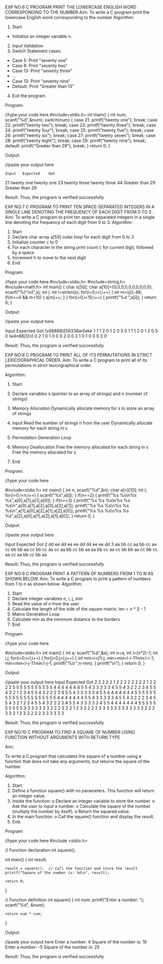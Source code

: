 EXP NO:6 C PROGRAM PRINT THE LOWERCASE ENGLISH WORD CORRESPONDING TO THE NUMBER
Aim:
To write a C program print the lowercase English word corresponding to the number
Algorithm:
1.	Start
- Initialize an integer variable n.
2.	Input Validation
3.	Switch Statement cases.
-	Case 5: Print "seventy one"
-	Case 6: Print "seventy two"
-	Case 13: Print "seventy three"
-	...
-	Case 13: Print "seventy nine"
-	Default: Print "Greater than 13"
4.	Exit the program.
 
Program:

//type your code here
#include<stdio.h>
int main()
{
    int num;
    scanf("%d",&num);
    switch(num)
    {
        case 21:
        printf("twenty one");
        break;
        case 22:
        printf("twenty two");
        break;
        case 23:
        printf("twenty three");
        break;
        case 24:
        printf("twenty four");
        break;
        case 25:
        printf("twenty five");
        break;
        case 26:
        printf("twenty six");
        break;
        case 27:
        printf("twenty seven");
        break;
        case 28:
        printf("twenty eight");
        break;
        case 29:
        printf("twenty nine");
        break;
        default:
        printf("Greater than 29");
        break;
    }
    return 0;
}


Output:


//paste your output here

	Input	Expected	Got	
21
twenty one
twenty one
23
twenty three
twenty three
44
Greater than 29
Greater than 29


Result:
Thus, the program is verified successfully
 
EXP NO:7 C PROGRAM TO PRINT TEN SPACE-SEPARATED INTEGERS     IN A SINGLE  LINE DENOTING THE FREQUENCY OF EACH DIGIT FROM 0 TO 3 .
Aim:
To write a C program to print ten space-separated integers in a single line denoting the frequency of each digit from 0 to 3.
Algorithm:
1.	Start
2.	Declare char array a[50] outer loop for each digit from 0 to 3
3.	Initialize counter c to 0
4.	For each character in the string print count c for current digit, followed by a space
5.	Increment h to move to the next digit
6.	End
 
Program:

//type your code here
#include<stdio.h>
#include<string.h>
#include<math.h>
int main()
{
    char s[50];
    char a[10]={0,0,0,0,0,0,0,0,0,0};
    scanf("%[^\n]",s);
    int i;
    int l=strlen(s);
    for(i=0;i<l;i++)
    {
        int m=s[i]-48;
        if(m>=0 && m<10)
        {
            a[m]++;
        }
    }
    for(i=0;i<10;i++)
    {
        printf("%d ",a[i]);
    }
    return 0;
}



Output:


//paste your output here

Input	Expected	Got	
1v88886l256338ar0ekk
1 1 1 2 0 1 2 0 5 0
1 1 1 2 0 1 2 0 5 0
lw4n88j12n1
0 2 1 0 1 0 0 0 2 0
0 2 1 0 1 0 0 0 2 0





Result:
Thus, the program is verified successfully

EXP NO:8 C PROGRAM TO PRINT ALL OF ITS PERMUTATIONS IN STRICT LEXICOGRAPHICAL ORDER.
Aim:
To write a C program to print all of its permutations in strict lexicographical order.

Algorithm:
1.	Start
2.	Declare variables s (pointer to an array of strings) and n (number of strings)

3.	Memory Allocation
Dynamically allocate memory for s to store an array of strings
4.	Input
Read the number of strings n from the user Dynamically allocate memory for each string in s
5.	Permutation Generation Loop
6.	Memory Deallocation
Free the memory allocated for each string in s Free the memory allocated for s
7.	End
 
Program:

//type your code here

#include<stdio.h>
int main()
{
    int n;
    scanf("%d",&n);
    char a[n][10];
    int i;
    for(i=0;i<n;i++)
    {
        scanf("%s",a[i]);
    }
    if(n==2)
    {
        printf("%s %s\n%s %s",a[0],a[1],a[1],a[0]);
    }
    if(n==3)
    {
        printf("%s %s %s\n%s %s %s\n",a[0],a[1],a[2],a[0],a[2],a[1]);
        printf("%s %s %s\n%s %s %s\n",a[1],a[0],a[2],a[1],a[2],a[0]);
        printf("%s %s %s\n%s %s %s",a[2],a[0],a[1],a[2],a[1],a[0]);
    }
    return 0;
}


Output:


//paste your output here

Input	Expected	Got	
2
dd
ee
dd ee
ee dd
dd ee
ee dd
3
aa
bb
cc
aa bb cc
aa cc bb
bb aa cc
bb cc aa
cc aa bb
cc bb aa
aa bb cc
aa cc bb
bb aa cc
bb cc aa
cc aa bb
cc bb aa





Result:
Thus, the program is verified successfully
 
EXP NO:9 C PROGRAM PRINT A PATTERN OF NUMBERS FROM 1 TO N AS
SHOWN BELOW.
Aim:
To write a C program to print a pattern of numbers from 1 to n as shown below.
Algorithm:
1.	Start
2.	Declare integer variables n, i, j, min
3.	Read the value of n from the user
4.	Calculate the length of the side of the square matrix: len = n * 2 - 1
5.	Matrix Generation Loop
6.	Calculate min as the minimum distance to the borders
7.	End
 
Program:

//type your code here

#include<stdio.h>
int main()
{
    int a;
    scanf("%d",&a);
    int n=a;
    int l=(n*2)-1;
    int i,j;
    for(i=0;i<l;i++)
    {
        for(j=0;j<l;j++)
        {
            int min=i<j?i:j;
            min=min<l-i-1?min:l-i-1;
            min=min<l-j-1?min:l-j-1;
            printf("%d ",n-min);
        }
        printf("\n");
    }
    return 0;
}


Output:


//paste your output here
Input	Expected	Got	
2
2 2 2
2 1 2
2 2 2
2 2 2
2 1 2
2 2 2
5
5 5 5 5 5 5 5 5 5
5 4 4 4 4 4 4 4 5
5 4 3 3 3 3 3 4 5
5 4 3 2 2 2 3 4 5
5 4 3 2 1 2 3 4 5
5 4 3 2 2 2 3 4 5
5 4 3 3 3 3 3 4 5
5 4 4 4 4 4 4 4 5
5 5 5 5 5 5 5 5 5
5 5 5 5 5 5 5 5 5
5 4 4 4 4 4 4 4 5
5 4 3 3 3 3 3 4 5
5 4 3 2 2 2 3 4 5
5 4 3 2 1 2 3 4 5
5 4 3 2 2 2 3 4 5
5 4 3 3 3 3 3 4 5
5 4 4 4 4 4 4 4 5
5 5 5 5 5 5 5 5 5
3
3 3 3 3 3
3 2 2 2 3
3 2 1 2 3
3 2 2 2 3
3 3 3 3 3
3 3 3 3 3
3 2 2 2 3
3 2 1 2 3
3 2 2 2 3
3 3 3 3 3





Result:
Thus, the program is verified successfully

EXP NO:10 C PROGRAM TO FIND A SQUARE  OF NUMBER USING FUNCTION WITHOUT ARGUMENTS WITH RETURN TYPE

Aim:

To write a C program that calculates the square of a number using a function that does not take any arguments, but returns the square of the number.

Algorithm:

1.	Start.
2.	Define a function square() with no parameters. This function will return an integer value.
3.	Inside the function:
o	Declare an integer variable to store the number.
o	Ask the user to input a number.
o	Calculate the square of the number (multiply the number by itself).
o	Return the squared value.
4.	In the main function:
o	Call the square() function and display the result.
5.	End.

Program:

//type your code here
#include <stdio.h>

// Function declaration
int square();

int main() {
    int result;

    result = square();  // Call the function and store the result
    printf("Square of the number is: %d\n", result);

    return 0;
}

// Function definition
int square() {
    int num;
    printf("Enter a number: ");
    scanf("%d", &num);

    return num * num;
}




Output:


//paste your output here
Enter a number: 4
Square of the number is: 16
Enter a number: -5
Square of the number is: 25







Result:
Thus, the program is verified successfully




























